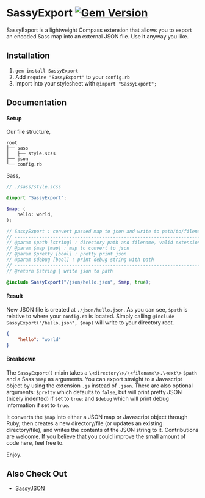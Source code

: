 # SassyExport [![Gem Version](https://badge.fury.io/rb/SassyExport.svg)](http://badge.fury.io/rb/SassyExport)

SassyExport is a lightweight Compass extension that allows you to export an encoded Sass map into an external JSON file. Use it anyway you like.

## Installation

1. `gem install SassyExport`
2. Add `require "SassyExport"` to your `config.rb`
3. Import into your stylesheet with `@import "SassyExport";`

## Documentation

#### Setup

Our file structure,
```
root
├── sass
│   ├── style.scss
├── json
└── config.rb
```

Sass,
```scss
// ./sass/style.scss

@import "SassyExport";

$map: (
	hello: world,
);

// SassyExport : convert passed map to json and write to path/to/filename.json
// ----------------------------------------------------------------------------------------------------
// @param $path [string] : directory path and filename, valid extensions: [json | js]
// @param $map [map] : map to convert to json
// @param $pretty [bool] : pretty print json
// @param $debug [bool] : print debug string with path
// ----------------------------------------------------------------------------------------------------
// @return $string | write json to path

@include SassyExport("/json/hello.json", $map, true);
```

#### Result

New JSON file is created at `./json/hello.json`. As you can see, `$path` is relative to where your `config.rb` is located. Simply calling `@include SassyExport("/hello.json", $map)` will write to your directory root.
```json
{
	"hello": "world"
}
```

#### Breakdown

The `SassyExport()` mixin takes a `\<directory\>/\<filename\>.\<ext\>` `$path` and a Sass `$map` as arguments. You can export straight to a Javascript object by using the extension `.js` instead of `.json`.
There are also optional arguments: `$pretty` which defaults to `false`, but will print pretty JSON (nicely indented) if set to `true`; and `$debug` which will print debug information if set to `true`.

It converts the `$map` into either a JSON map or Javascript object through Ruby, then creates a new directory/file (or updates an existing directory/file), and writes the contents of the JSON string to it.
Contributions are welcome. If you believe that you could improve the small amount of code here, feel free to.

Enjoy.

## Also Check Out

* [SassyJSON](https://github.com/HugoGiraudel/SassyJSON)
